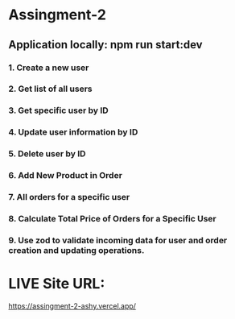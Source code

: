 # Assingment-2

## Application locally: npm run start:dev

### 1. Create a new user
### 2. Get list of all users
### 3. Get specific user by ID
### 4. Update user information by ID
### 5.  Delete  user  by ID
### 6.  Add New Product in Order
### 7.  All orders for a specific user
### 8.  Calculate Total Price of Orders for a Specific User
### 9.  Use zod to validate incoming data for user and order creation and updating operations.

# LIVE Site URL: 
https://assingment-2-ashy.vercel.app/

